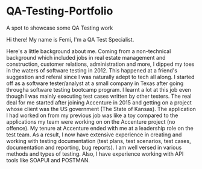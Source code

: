 # QA-Testing-Portfolio
A spot to showcase some QA Testing work

Hi there! My name is Femi, I'm a QA Test Specialist. 

Here's a little background about me. Coming from a non-technical background which included jobs in real estate management and construction, customer relations, administration and more, I dipped my toes in the waters of software testing in 2012. This happened at a friend's suggestion and referal since I was naturally adept to tech all along. I started off as a software tester/analyst at a small company in Texas after going througha  software testing bootcamp program. I learnt a lot at this job even though I was mainly executing test cases written by other testers. The real deal for me started after joining Accenture in 2015 and getting on a project whose client was the US government (The State of Kansas). The application I had worked on from my previous job was like a toy compared to the applications my team were working on on the Accenture project (no offence). My tenure at Accenture ended with me at a leadership role on the test team. As a result, I now have extensive experience in creating and working with testing documentation (test plans, test scenarios, test cases, documentation and reporting, bug reports). I am well versed in various methods and types of testing. Also, I have experience working with API tools like SOAPUI and POSTMAN.

